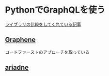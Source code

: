# PythonでGraphQLを使う

[ライブラリの比較をしてくれている記事](https://zenn.dev/sprocket/articles/d910e2aade9050#%E3%83%A9%E3%82%A4%E3%83%96%E3%83%A9%E3%83%AA%E3%81%AE%E6%AF%94%E8%BC%83)

## [Graphene](https://graphene-python.org/)

コードファーストのアプローチを取っている

## [ariadne](https://ariadnegraphql.org/)